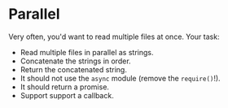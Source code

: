 # Parallel

Very often, you'd want to read multiple files at once.
Your task:

- Read multiple files in parallel as strings.
- Concatenate the strings in order.
- Return the concatenated string.
- It should not use the `async` module (remove the `require()`!).
- It should return a promise.
- Support support a callback.
